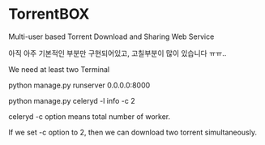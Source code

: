 # TorrentBOX
Multi-user based Torrent Download and Sharing Web Service

아직 아주 기본적인 부분만 구현되어있고, 고칠부분이 많이 있습니다 ㅠㅠ..

We need at least two Terminal

python manage.py runserver 0.0.0.0:8000

python manage.py celeryd -l info -c 2

celeryd -c option means total number of worker.

If we set -c option to 2, then we can download two torrent simultaneously.
